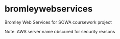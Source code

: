 bromleywebservices
==================

Bromley Web Services for SOWA coursework project

Note: AWS server name obscured for security reasons
